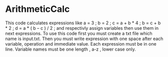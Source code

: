 # ArithmeticCalc
This code calculates expressions like 
  a = 3 ;
  b = 2 ;
  c = a + b * 4 ;
  b = c + b * 2 ;
  d = a * ( b – c ) / 2 ; 
and respectivly assign variables then use them in next expressions.
To use this code first you must create a txt file which name is input.txt.
Then you must write expression with one space after each variable, operation 
and immediate value. Each expression must be in one line. Variable names must
be one length ,  a-z , lower case only.
